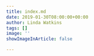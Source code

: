 ```yaml
---
title: index.md
date: 2019-01-30T08:00:00+00:00
author: Linda Watkins
tags: []
image: ''
showImageInArticle: false

---
```


